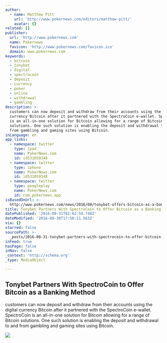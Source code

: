 ```yaml
---
author:
  - name: Matthew Pitt
    url: 'http://www.pokernews.com/editors/matthew-pitt/'
    avatar: {}
related: []
publisher:
  url: 'http://www.pokernews.com'
  name: Pokernews
  favicon: 'http://www.pokernews.com/favicon.ico'
  domain: www.pokernews.com
keywords:
  - bitcoin
  - tonybet
  - digital
  - spectrocoin
  - deposit
  - currency
  - poker
  - online
  - withdrawal
  - gambling
description: >-
  customers can now deposit and withdraw from their accounts using the digital
  currency Bitcoin after it partnered with the SpectroCoin e-wallet. SpectroCoin
  is an all-in-one solution for Bitcoin allowing for a range of Bitcoin
  solutions. One such solution is enabling the deposit and withdrawal to and
  from gambling and gaming sites using Bitcoin.
inLanguage: en
app_links:
  - namespace: twitter
    type: ipad
    name: PokerNews.com
    id: id531059348
  - namespace: twitter
    type: iphone
    name: PokerNews.com
    id: id531059348
  - namespace: twitter
    type: googleplay
    name: PokerNews.com
    id: com.pokernews.app
isBasedOnUrl: >-
  http://www.pokernews.com/news/2016/08/tonybet-offers-bitcoin-as-a-banking-method-25698.htm
title: Tonybet Partners With SpectroCoin to Offer Bitcoin as a Banking Method
datePublished: '2016-08-31T02:02:50.748Z'
dateModified: '2016-08-30T17:58:11.563Z'
via: {}
starred: false
sourcePath: >-
  _posts/2016-08-31-tonybet-partners-with-spectrocoin-to-offer-bitcoin-as-a-bank.md
inFeed: true
hasPage: false
inNav: false
_context: 'http://schema.org'
_type: MediaObject

---
```

<article style=""><h1>Tonybet Partners With SpectroCoin to Offer Bitcoin as a Banking Method</h1><p>customers can now deposit and withdraw from their accounts using the digital currency Bitcoin after it partnered with the SpectroCoin e-wallet. SpectroCoin is an all-in-one solution for Bitcoin allowing for a range of Bitcoin solutions. One such solution is enabling the deposit and withdrawal to and from gambling and gaming sites using Bitcoin.</p><img src="https://pnimg.net/w/articles/0/57c/5b177421b0.jpg" /></article>